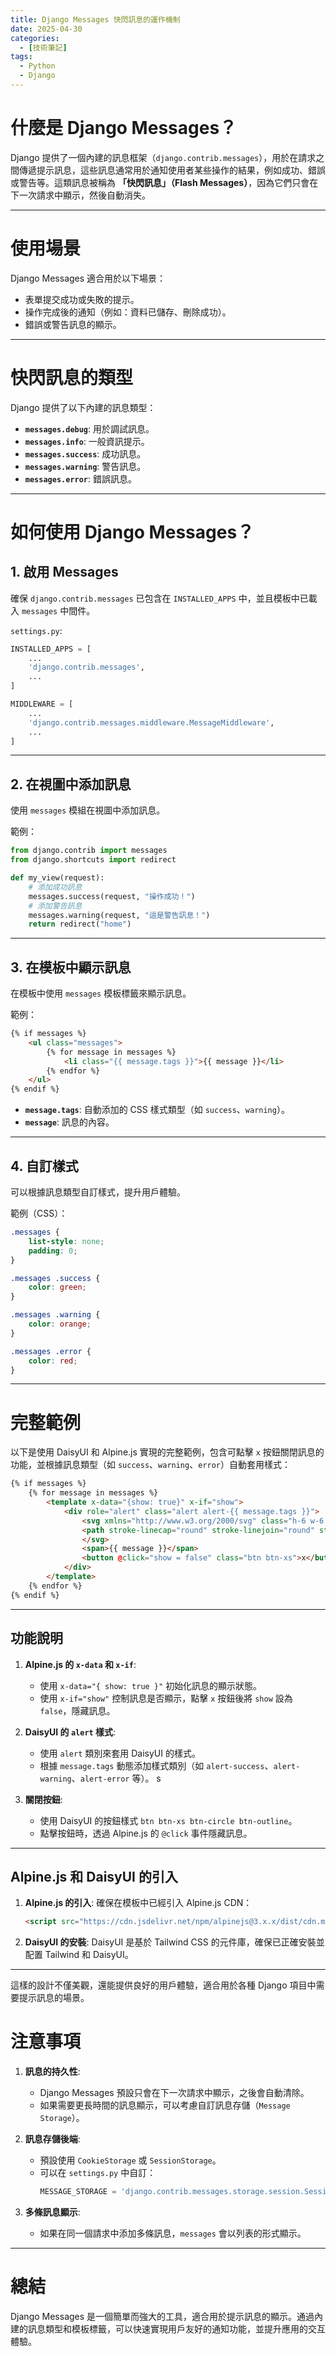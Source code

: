 ```yaml
---
title: Django Messages 快閃訊息的運作機制
date: 2025-04-30
categories:
  - [技術筆記]
tags:
  - Python
  - Django
---
```


# 什麼是 Django Messages？
Django 提供了一個內建的訊息框架（`django.contrib.messages`），用於在請求之間傳遞提示訊息，這些訊息通常用於通知使用者某些操作的結果，例如成功、錯誤或警告等。這類訊息被稱為 **「快閃訊息」（Flash Messages）**，因為它們只會在下一次請求中顯示，然後自動消失。

---

# 使用場景
Django Messages 適合用於以下場景：
- 表單提交成功或失敗的提示。
- 操作完成後的通知（例如：資料已儲存、刪除成功）。
- 錯誤或警告訊息的顯示。

---

# 快閃訊息的類型
Django 提供了以下內建的訊息類型：
- **`messages.debug`**: 用於調試訊息。
- **`messages.info`**: 一般資訊提示。
- **`messages.success`**: 成功訊息。
- **`messages.warning`**: 警告訊息。
- **`messages.error`**: 錯誤訊息。

---

# 如何使用 Django Messages？

## 1. **啟用 Messages**
確保 `django.contrib.messages` 已包含在 `INSTALLED_APPS` 中，並且模板中已載入 `messages` 中間件。

`settings.py`:
```python
INSTALLED_APPS = [
    ...
    'django.contrib.messages',
    ...
]

MIDDLEWARE = [
    ...
    'django.contrib.messages.middleware.MessageMiddleware',
    ...
]
```

---

## 2. **在視圖中添加訊息**
使用 `messages` 模組在視圖中添加訊息。

範例：
```python
from django.contrib import messages
from django.shortcuts import redirect

def my_view(request):
    # 添加成功訊息
    messages.success(request, "操作成功！")
    # 添加警告訊息
    messages.warning(request, "這是警告訊息！")
    return redirect("home")
```

---

## 3. **在模板中顯示訊息**
在模板中使用 `messages` 模板標籤來顯示訊息。

範例：
```html
{% if messages %}
    <ul class="messages">
        {% for message in messages %}
            <li class="{{ message.tags }}">{{ message }}</li>
        {% endfor %}
    </ul>
{% endif %}
```

- **`message.tags`**: 自動添加的 CSS 樣式類型（如 `success`、`warning`）。
- **`message`**: 訊息的內容。

---

## 4. **自訂樣式**
可以根據訊息類型自訂樣式，提升用戶體驗。

範例（CSS）：
```css
.messages {
    list-style: none;
    padding: 0;
}

.messages .success {
    color: green;
}

.messages .warning {
    color: orange;
}

.messages .error {
    color: red;
}
```

---

# 完整範例

以下是使用 DaisyUI 和 Alpine.js 實現的完整範例，包含可點擊 `x` 按鈕關閉訊息的功能，並根據訊息類型（如 `success`、`warning`、`error`）自動套用樣式：

```html
{% if messages %}
    {% for message in messages %}
        <template x-data="{show: true}" x-if="show">
            <div role="alert" class="alert alert-{{ message.tags }}">
                <svg xmlns="http://www.w3.org/2000/svg" class="h-6 w-6 shrink-0 stroke-current" fill="none" viewBox="0 0 24 24">
                <path stroke-linecap="round" stroke-linejoin="round" stroke-width="2" d="M9 12l2 2 4-4m6 2a9 9 0 11-18 0 9 9 0 0118 0z" />
                </svg>
                <span>{{ message }}</span>
                <button @click="show = false" class="btn btn-xs">x</button>
            </div>
        </template>
    {% endfor %}
{% endif %}
```

---

## 功能說明

1. **Alpine.js 的 `x-data` 和 `x-if`**:
   - 使用 `x-data="{ show: true }"` 初始化訊息的顯示狀態。
   - 使用 `x-if="show"` 控制訊息是否顯示，點擊 `x` 按鈕後將 `show` 設為 `false`，隱藏訊息。

2. **DaisyUI 的 `alert` 樣式**:
   - 使用 `alert` 類別來套用 DaisyUI 的樣式。
   - 根據 `message.tags` 動態添加樣式類別（如 `alert-success`、`alert-warning`、`alert-error` 等）。
s
3. **關閉按鈕**:
   - 使用 DaisyUI 的按鈕樣式 `btn btn-xs btn-circle btn-outline`。
   - 點擊按鈕時，透過 Alpine.js 的 `@click` 事件隱藏訊息。

---

## Alpine.js 和 DaisyUI 的引入

1. **Alpine.js 的引入**:
   確保在模板中已經引入 Alpine.js CDN：
   ```html
   <script src="https://cdn.jsdelivr.net/npm/alpinejs@3.x.x/dist/cdn.min.js" defer></script>
   ```

2. **DaisyUI 的安裝**:
   DaisyUI 是基於 Tailwind CSS 的元件庫，確保已正確安裝並配置 Tailwind 和 DaisyUI。
---

這樣的設計不僅美觀，還能提供良好的用戶體驗，適合用於各種 Django 項目中需要提示訊息的場景。


# 注意事項
1. **訊息的持久性**:
   - Django Messages 預設只會在下一次請求中顯示，之後會自動清除。
   - 如果需要更長時間的訊息顯示，可以考慮自訂訊息存儲（`Message Storage`）。

2. **訊息存儲後端**:
   - 預設使用 `CookieStorage` 或 `SessionStorage`。
   - 可以在 `settings.py` 中自訂：
     ```python
     MESSAGE_STORAGE = 'django.contrib.messages.storage.session.SessionStorage'
     ```

3. **多條訊息顯示**:
   - 如果在同一個請求中添加多條訊息，`messages` 會以列表的形式顯示。

---

# 總結
Django Messages 是一個簡單而強大的工具，適合用於提示訊息的顯示。通過內建的訊息類型和模板標籤，可以快速實現用戶友好的通知功能，並提升應用的交互體驗。